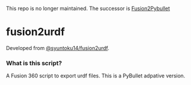 This repo is no longer maintained. The successor is [Fusion2Pybullet](https://github.com/yanshil/Fusion2Pyblluet)

# fusion2urdf

Developed from [@syuntoku14/fusion2urdf](https://github.com/syuntoku14/fusion2urdf). 

### What is this script?

A Fusion 360 script to export urdf files. This is a PyBullet adpative version. 

